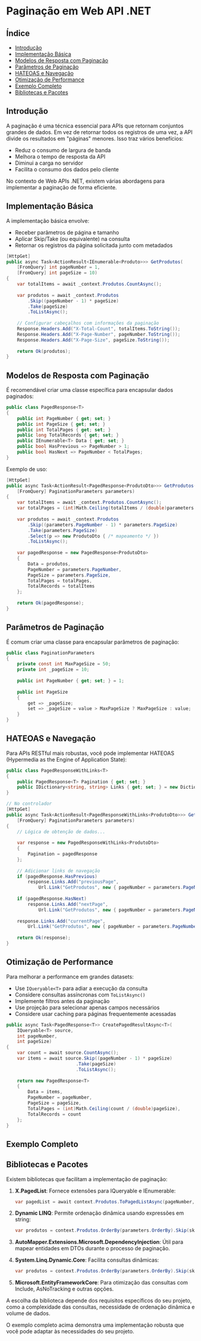 # Paginação em Web API .NET

## Índice
- [Introdução](#introdução)
- [Implementação Básica](#implementação-básica)
- [Modelos de Resposta com Paginação](#modelos-de-resposta-com-paginação)
- [Parâmetros de Paginação](#parâmetros-de-paginação)
- [HATEOAS e Navegação](#hateoas-e-navegação)
- [Otimização de Performance](#otimização-de-performance)
- [Exemplo Completo](#exemplo-completo)
- [Bibliotecas e Pacotes](#bibliotecas-e-pacotes)

## Introdução

A paginação é uma técnica essencial para APIs que retornam conjuntos grandes de dados. Em vez de retornar todos os registros de uma vez, a API divide os resultados em "páginas" menores. Isso traz vários benefícios:

- Reduz o consumo de largura de banda
- Melhora o tempo de resposta da API
- Diminui a carga no servidor
- Facilita o consumo dos dados pelo cliente

No contexto de Web APIs .NET, existem várias abordagens para implementar a paginação de forma eficiente.

## Implementação Básica

A implementação básica envolve:

- Receber parâmetros de página e tamanho
- Aplicar Skip/Take (ou equivalente) na consulta
- Retornar os registros da página solicitada junto com metadados

```csharp
[HttpGet]
public async Task<ActionResult<IEnumerable<Produto>>> GetProdutos(
    [FromQuery] int pageNumber = 1,
    [FromQuery] int pageSize = 10)
{
    var totalItems = await _context.Produtos.CountAsync();
    
    var produtos = await _context.Produtos
        .Skip((pageNumber - 1) * pageSize)
        .Take(pageSize)
        .ToListAsync();
    
    // Configurar cabeçalhos com informações da paginação
    Response.Headers.Add("X-Total-Count", totalItems.ToString());
    Response.Headers.Add("X-Page-Number", pageNumber.ToString());
    Response.Headers.Add("X-Page-Size", pageSize.ToString());
    
    return Ok(produtos);
}
```

## Modelos de Resposta com Paginação

É recomendável criar uma classe específica para encapsular dados paginados:

```csharp
public class PagedResponse<T>
{
    public int PageNumber { get; set; }
    public int PageSize { get; set; }
    public int TotalPages { get; set; }
    public long TotalRecords { get; set; }
    public IEnumerable<T> Data { get; set; }
    public bool HasPrevious => PageNumber > 1;
    public bool HasNext => PageNumber < TotalPages;
}
```

Exemplo de uso:

```csharp
[HttpGet]
public async Task<ActionResult<PagedResponse<ProdutoDto>>> GetProdutos(
    [FromQuery] PaginationParameters parameters)
{
    var totalItems = await _context.Produtos.CountAsync();
    var totalPages = (int)Math.Ceiling(totalItems / (double)parameters.PageSize);
    
    var produtos = await _context.Produtos
        .Skip((parameters.PageNumber - 1) * parameters.PageSize)
        .Take(parameters.PageSize)
        .Select(p => new ProdutoDto { /* mapeamento */ })
        .ToListAsync();
    
    var pagedResponse = new PagedResponse<ProdutoDto>
    {
        Data = produtos,
        PageNumber = parameters.PageNumber,
        PageSize = parameters.PageSize,
        TotalPages = totalPages,
        TotalRecords = totalItems
    };
    
    return Ok(pagedResponse);
}
```

## Parâmetros de Paginação

É comum criar uma classe para encapsular parâmetros de paginação:

```csharp
public class PaginationParameters
{
    private const int MaxPageSize = 50;
    private int _pageSize = 10;
    
    public int PageNumber { get; set; } = 1;
    
    public int PageSize
    {
        get => _pageSize;
        set => _pageSize = value > MaxPageSize ? MaxPageSize : value;
    }
}
```

## HATEOAS e Navegação

Para APIs RESTful mais robustas, você pode implementar HATEOAS (Hypermedia as the Engine of Application State):

```csharp
public class PagedResponseWithLinks<T>
{
    public PagedResponse<T> Pagination { get; set; }
    public IDictionary<string, string> Links { get; set; } = new Dictionary<string, string>();
}

// No controlador
[HttpGet]
public async Task<ActionResult<PagedResponseWithLinks<ProdutoDto>>> GetProdutos(
    [FromQuery] PaginationParameters parameters)
{
    // Lógica de obtenção de dados...
    
    var response = new PagedResponseWithLinks<ProdutoDto>
    {
        Pagination = pagedResponse
    };
    
    // Adicionar links de navegação
    if (pagedResponse.HasPrevious)
        response.Links.Add("previousPage", 
            Url.Link("GetProdutos", new { pageNumber = parameters.PageNumber - 1, pageSize = parameters.PageSize }));
    
    if (pagedResponse.HasNext)
        response.Links.Add("nextPage", 
            Url.Link("GetProdutos", new { pageNumber = parameters.PageNumber + 1, pageSize = parameters.PageSize }));
    
    response.Links.Add("currentPage", 
        Url.Link("GetProdutos", new { pageNumber = parameters.PageNumber, pageSize = parameters.PageSize }));
    
    return Ok(response);
}
```

## Otimização de Performance

Para melhorar a performance em grandes datasets:

- Use `IQueryable<T>` para adiar a execução da consulta
- Considere consultas assíncronas com `ToListAsync()`
- Implemente filtros antes da paginação
- Use projeção para selecionar apenas campos necessários
- Considere usar caching para páginas frequentemente acessadas

```csharp
public async Task<PagedResponse<T>> CreatePagedResultAsync<T>(
    IQueryable<T> source, 
    int pageNumber, 
    int pageSize)
{
    var count = await source.CountAsync();
    var items = await source.Skip((pageNumber - 1) * pageSize)
                          .Take(pageSize)
                          .ToListAsync();
    
    return new PagedResponse<T>
    {
        Data = items,
        PageNumber = pageNumber,
        PageSize = pageSize,
        TotalPages = (int)Math.Ceiling(count / (double)pageSize),
        TotalRecords = count
    };
}
```

## Exemplo Completo

## Bibliotecas e Pacotes

Existem bibliotecas que facilitam a implementação de paginação:

1. **X.PagedList**: Fornece extensões para IQueryable e IEnumerable:
   ```csharp
   var pagedList = await context.Produtos.ToPagedListAsync(pageNumber, pageSize);
   ```

2. **Dynamic LINQ**: Permite ordenação dinâmica usando expressões em string:
   ```csharp
   var produtos = context.Produtos.OrderBy(parameters.OrderBy).Skip(skip).Take(take);
   ```

3. **AutoMapper.Extensions.Microsoft.DependencyInjection**: Útil para mapear entidades em DTOs durante o processo de paginação.

4. **System.Linq.Dynamic.Core**: Facilita consultas dinâmicas:
   ```csharp
   var produtos = context.Produtos.OrderBy(parameters.OrderBy).Skip(skip).Take(take);
   ```

5. **Microsoft.EntityFrameworkCore**: Para otimização das consultas com Include, AsNoTracking e outras opções.

A escolha da biblioteca depende dos requisitos específicos do seu projeto, como a complexidade das consultas, necessidade de ordenação dinâmica e volume de dados.

O exemplo completo acima demonstra uma implementação robusta que você pode adaptar às necessidades do seu projeto.